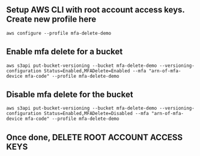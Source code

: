 ## Setup AWS CLI with root account access keys. Create new profile here
```shell
aws configure --profile mfa-delete-demo
```

## Enable mfa delete for a bucket
```shell
aws s3api put-bucket-versioning --bucket mfa-delete-demo --versioning-configuration Status=Enabled,MFADelete=Enabled --mfa "arn-of-mfa-device mfa-code" --profile mfa-delete-demo
```

## Disable mfa delete for the bucket
```shell
aws s3api put-bucket-versioning --bucket mfa-delete-demo --versioning-configuration Status=Enabled,MFADelete=Disabled --mfa "arn-of-mfa-device mfa-code" --profile mfa-delete-demo
```

## Once done, DELETE ROOT ACCOUNT ACCESS KEYS